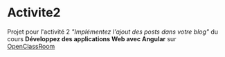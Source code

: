 # Activite2

Projet pour l'activité 2 *"Implémentez l'ajout des posts dans votre blog"* du cours **Développez des applications Web avec Angular** sur [OpenClassRoom](https://openclassrooms.com/fr/courses/4668271-developpez-des-applications-web-avec-angular)
